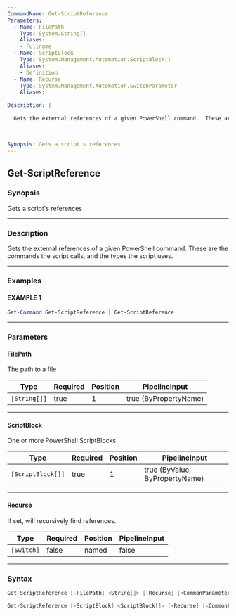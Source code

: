```yaml
---
CommandName: Get-ScriptReference
Parameters: 
  - Name: FilePath
    Type: System.String[]
    Aliases: 
    - Fullname
  - Name: ScriptBlock
    Type: System.Management.Automation.ScriptBlock[]
    Aliases: 
    - Definition
  - Name: Recurse
    Type: System.Management.Automation.SwitchParameter
    Aliases: 
    
Description: |
  
  Gets the external references of a given PowerShell command.  These are the commands the script calls, and the types the script uses.
  
  
  
Synopsis: Gets a script's references
---
```



Get-ScriptReference
-------------------


### Synopsis
Gets a script's references

---


### Description

Gets the external references of a given PowerShell command.  These are the commands the script calls, and the types the script uses.

---


### Examples
#### EXAMPLE 1
```PowerShell
Get-Command Get-ScriptReference | Get-ScriptReference
```

---


### Parameters
#### **FilePath**

The path to a file






|Type        |Required|Position|PipelineInput        |
|------------|--------|--------|---------------------|
|`[String[]]`|true    |1       |true (ByPropertyName)|



---
#### **ScriptBlock**

One or more PowerShell ScriptBlocks






|Type             |Required|Position|PipelineInput                 |
|-----------------|--------|--------|------------------------------|
|`[ScriptBlock[]]`|true    |1       |true (ByValue, ByPropertyName)|



---
#### **Recurse**

If set, will recursively find references.






|Type      |Required|Position|PipelineInput|
|----------|--------|--------|-------------|
|`[Switch]`|false   |named   |false        |



---


### Syntax
```PowerShell
Get-ScriptReference [-FilePath] <String[]> [-Recurse] [<CommonParameters>]
```
```PowerShell
Get-ScriptReference [-ScriptBlock] <ScriptBlock[]> [-Recurse] [<CommonParameters>]
```
